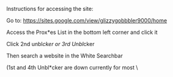 Instructions for accessing the site: 

Go to: https://sites.google.com/view/glizzygobbbler9000/home

Access the Prox*es List in the bottom left corner and click it

Click 2nd unbl*cker or 3rd Unbl*cker

Then search a website in the White Searchbar

(1st and 4th Unbl*cker are down currently for most \
